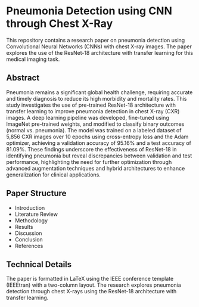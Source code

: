 # Pneumonia Detection using CNN through Chest X-Ray

This repository contains a research paper on pneumonia detection using Convolutional Neural Networks (CNNs) with chest X-ray images. The paper explores the use of the ResNet-18 architecture with transfer learning for this medical imaging task.

## Abstract

Pneumonia remains a significant global health challenge, requiring accurate and timely diagnosis to reduce its high morbidity and mortality rates. This study investigates the use of pre-trained ResNet-18 architecture with transfer learning to improve pneumonia detection in chest X-ray (CXR) images. A deep learning pipeline was developed, fine-tuned using ImageNet pre-trained weights, and modified to classify binary outcomes (normal vs. pneumonia). The model was trained on a labeled dataset of 5,856 CXR images over 10 epochs using cross-entropy loss and the Adam optimizer, achieving a validation accuracy of 95.16% and a test accuracy of 81.09%. These findings underscore the effectiveness of ResNet-18 in identifying pneumonia but reveal discrepancies between validation and test performance, highlighting the need for further optimization through advanced augmentation techniques and hybrid architectures to enhance generalization for clinical applications.

## Paper Structure

- Introduction
- Literature Review
- Methodology
- Results
- Discussion
- Conclusion
- References

## Technical Details

The paper is formatted in LaTeX using the IEEE conference template (IEEEtran) with a two-column layout. The research explores pneumonia detection through chest X-rays using the ResNet-18 architecture with transfer learning. 